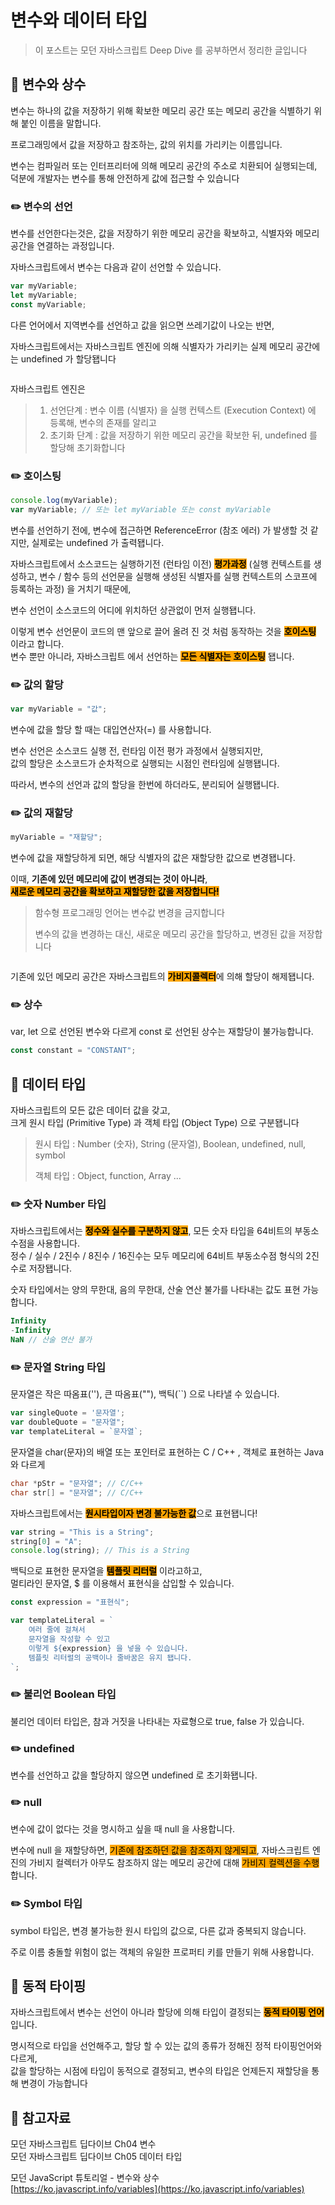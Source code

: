 # 변수와 데이터 타입

> 이 포스트는 모던 자바스크립트 Deep Dive 를 공부하면서 정리한 글입니다



## 📖 변수와 상수

변수는 하나의 값을 저장하기 위해 확보한 메모리 공간 또는 메모리 공간을 식별하기 위해 붙인 이름을 말합니다.

프로그래밍에서 값을 저장하고 참조하는, 값의 위치를 가리키는 이름입니다.

변수는 컴파일러 또는 인터프리터에 의해 메모리 공간의 주소로 치환되어 실행되는데, 덕분에 개발자는 변수를 통해 안전하게 값에 접근할 수 있습니다



### ✏️ 변수의 선언

변수를 선언한다는것은, 값을 저장하기 위한 메모리 공간을 확보하고, 식별자와 메모리 공간을 연결하는 과정입니다.

자바스크립트에서 변수는 다음과 같이 선언할 수 있습니다.

```javascript
var myVariable;
let myVariable;
const myVariable;
```

다른 언어에서 지역변수를 선언하고 값을 읽으면 쓰레기값이 나오는 반면,

자바스크립트에서는 자바스크립트 엔진에 의해 식별자가 가리키는 실제 메모리 공간에는 undefined 가 할당됍니다

<figure><img src="../../.gitbook/assets/image (4) (1) (1).png" alt=""><figcaption></figcaption></figure>

자바스크립트 엔진은

> 1. 선언단계 : 변수 이름 (식별자) 을 실행 컨텍스트 (Execution Context) 에 등록해, 변수의 존재를 알리고
> 2. 초기화 단계 : 값을 저장하기 위한 메모리 공간을 확보한 뒤, undefined 를 할당해 초기화합니다



### ✏️ 호이스팅

```javascript
console.log(myVariable);
var myVariable; // 또는 let myVariable 또는 const myVariable
```

변수를 선언하기 전에, 변수에 접근하면 ReferenceError (참조 에러) 가 발생할 것 같지만, 실제로는 undefined 가 출력됍니다.

자바스크립트에서 소스코드는 실행하기전 (런타임 이전) <mark style="background-color:orange;">**평가과정**</mark> (실행 컨텍스트를 생성하고, 변수 / 함수 등의 선언문을 실행해 생성된 식별자를 실행 컨텍스트의 스코프에 등록하는 과정) 을 거치기 때문에,

변수 선언이 소스코드의 어디에 위치하던 상관없이 먼저 실행됍니다.

이렇게 변수 선언문이 코드의 맨 앞으로 끌어 올려 진 것 처럼 동작하는 것을 <mark style="background-color:orange;">**호이스팅**</mark> 이라고 합니다.\
변수 뿐만 아니라, 자바스크립트 에서 선언하는 <mark style="background-color:orange;">**모든 식별자는 호이스팅**</mark> 됍니다.



### ✏️ 값의 할당

```javascript
var myVariable = "값";
```

변수에 값을 할당 할 때는 대입연산자(=) 를 사용합니다.

변수 선언은 소스코드 실행 전, 런타임 이전 평가 과정에서 실행되지만,\
값의 할당은 소스코드가 순차적으로 실행되는 시점인 런타임에 실행됍니다.

따라서, 변수의 선언과 값의 할당을 한번에 하더라도, 분리되어 실행됍니다.



### ✏️ 값의 재할당

```javascript
myVariable = "재할당";
```

변수에 값을 재할당하게 되면, 해당 식별자의 값은 재할당한 값으로 변경됍니다.

이때, **기존에 있던 메모리에 값이 변경되는 것이 아니라**,\
<mark style="background-color:orange;">**새로운 메모리 공간을 확보하고 재할당한 값을 저장합니다!**</mark>

> 함수형 프로그래밍 언어는 변수값 변경을 금지합니다
>
> 변수의 값을 변경하는 대신, 새로운 메모리 공간을 할당하고, 변경된 값을 저장합니다

<figure><img src="../../.gitbook/assets/image (13).png" alt=""><figcaption></figcaption></figure>

기존에 있던 메모리 공간은 자바스크립트의 <mark style="background-color:orange;">**가비지콜렉터**</mark>에 의해 할당이 해제됍니다.



### ✏️ 상수

var, let 으로 선언된 변수와 다르게 const 로 선언된 상수는 재할당이 불가능합니다.

```javascript
const constant = "CONSTANT";
```





## 📖 데이터 타입

자바스크립트의 모든 값은 데이터 값을 갖고,\
크게 원시 타입 (Primitive Type) 과 객체 타입 (Object Type) 으로 구분됍니다

> 원시 타입 : Number (숫자), String (문자열), Boolean, undefined, null, symbol
>
> 객체 타입 : Object, function, Array ...

### ✏️ 숫자 Number 타입

자바스크립트에서는 <mark style="background-color:orange;">**정수와 실수를 구분하지 않고**</mark>, 모든 숫자 타입을 64비트의 부동소수점을 사용합니다.\
정수 / 실수 / 2진수 / 8진수 / 16진수는 모두 메모리에 64비트 부동소수점 형식의 2진수로 저장됍니다.

숫자 타입에서는 양의 무한대, 음의 무한대, 산술 연산 불가를 나타내는 값도 표현 가능합니다.

```javascript
Infinity
-Infinity
NaN // 산술 연산 불가
```



### ✏️ 문자열 String 타입

문자열은 작은 따옴표(''), 큰 따옴표(""), 백틱(\`\`) 으로 나타낼 수 있습니다.

```javascript
var singleQuote = '문자열';
var doubleQuote = "문자열";
var templateLiteral = `문자열`;
```

문자열을 char(문자)의 배열 또는 포인터로 표현하는 C / C++ , 객체로 표현하는 Java 와 다르게

```cpp
char *pStr = "문자열"; // C/C++
char str[] = "문자열"; // C/C++
```

자바스크립트에서는 <mark style="background-color:orange;">**원시타입이자 변경 불가능한 값**</mark>으로 표현됍니다!

```javascript
var string = "This is a String";
string[0] = "A";
console.log(string); // This is a String
```



백틱으로 표현한 문자열을 <mark style="background-color:orange;">**템플릿 리터럴**</mark> 이라고하고,\
멀티라인 문자열, $ 를 이용해서 표현식을 삽입할 수 있습니다.

```javascript
const expression = "표현식";

var templateLiteral = `
    여러 줄에 걸쳐서
    문자열을 작성할 수 있고
    이렇게 ${expression} 을 넣을 수 있습니다.
    템플릿 리터럴의 공백이나 줄바꿈은 유지 됍니다.
`;
```



### ✏️ 불리언 Boolean 타입

불리언 데이터 타입은, 참과 거짓을 나타내는 자료형으로 true, false 가 있습니다.



### ✏️ undefined

변수를 선언하고 값을 할당하지 않으면 undefined 로 초기화됍니다.



### ✏️ null

변수에 값이 없다는 것을 명시하고 싶을 때 null 을 사용합니다.

변수에 null 을 재할당하면, <mark style="background-color:orange;">기존에 참조하던 값을 참조하지 않게되고</mark>, 자바스크립트 엔진의 가비지 컬렉터가 아무도 참조하지 않는 메모리 공간에 대해 <mark style="background-color:orange;">가비지 컬렉션을 수행</mark>합니다.



### ✏️ Symbol 타입

symbol 타입은, 변경 불가능한 원시 타입의 값으로, 다른 값과 중복되지 않습니다.

주로 이름 충돌할 위험이 없는 객체의 유일한 프로퍼티 키를 만들기 위해 사용합니다.



## 📖 동적 타이핑

자바스크립트에서 변수는 선언이 아니라 할당에 의해 타입이 결정되는 <mark style="background-color:orange;">**동적 타이핑 언어**</mark>입니다.

명시적으로 타입을 선언해주고, 할당 할 수 있는 값의 종류가 정해진 정적 타이핑언어와 다르게,\
값을 할당하는 시점에 타입이 동적으로 결정되고, 변수의 타입은 언제든지 재할당을 통해 변경이 가능합니다



## 🔗 참고자료

모던 자바스크립트 딥다이브 Ch04 변수\
모던 자바스크립트 딥다이브 Ch05 데이터 타입

모던 JavaScript 튜토리얼 - 변수와 상수\
[https://ko.javascript.info/variables](https://ko.javascript.info/variables)
